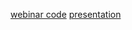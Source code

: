 [webinar code](https://colab.research.google.com/drive/1JlIfccdYKQiJLmQtUftMnIws6Evu573P?usp=sharing)
[presentation](https://docs.google.com/presentation/d/1vkNtpFp_3LPR7k1jZErr-J5MVzMO7vqgMeQSiQH8vTI/edit#slide=id.p)